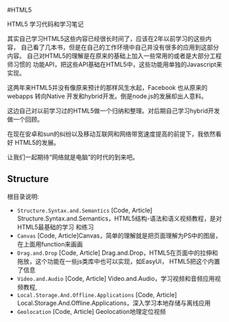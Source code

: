 #HTML5

HTML5 学习代码和学习笔记

其实自己学习HTML5这些内容已经很长时间了，应该在2年以前学习的这些内容，
自己看了几本书，但是在自己的工作环境中自己并没有很多的应用到这部分内容。
自己对HTML5的理解是在原来的基础上加入一些常用的或者是大部分工程师习惯的
功能API，把这些API基础在HTML5中，这些功能用单独的Javascript来实现。

这两年来HTML5并没有像原来预计的那样风生水起，Facebook 也从原来的webapps
转向Native 开发和hybrid开发。倒是node.js的发展却出人意料。

这边自己对以前学习过的HTML5做一个归纳和整理。对后期自己学习hybrid开发
做一个回顾。

在现在安卓和sun的纠纷以及移动互联网和网络带宽速度提高的前提下，我依然看好
HTML5的发展。

让我们一起期待“网络就是电脑”的时代的到来吧。

## Structure
根目录说明:
* `Structure.Syntax.and.Semantics` [Code, Article] Structure.Syntax.and.Semantics，HTML5结构-语法和语义视频教程，是对HTML5最基础的学习
和练习
* `Canvas` [Code, Article]Canvas，简单的理解就是把页面理解为PS中的图层，在上面用function来画画
* `Drag.and.Drop` [Code, Article] Drag.and.Drop，HTML5在页面中的拉伸和拖放，这个功能在一些js类库中也可以实现，如EasyUI，
HTML5把这个内置了信息
* `Video.and.Audio` [Code, Article] Video.and.Audio，学习视频和音频应用视频教程,
* `Local.Storage.And.Offline.Applications` [Code, Article] Local.Storage.And.Offline.Applications，深入学习本地存储与离线应用
* `Geolocation` [Code, Article] Geolocation地理定位视频




